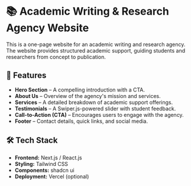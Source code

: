 # 📚 Academic Writing & Research Agency Website

This is a one-page website for an academic writing and research agency. The website provides structured academic support, guiding students and researchers from concept to publication.

## 🚀 Features

- **Hero Section** – A compelling introduction with a CTA.
- **About Us** – Overview of the agency's mission and services.
- **Services** – A detailed breakdown of academic support offerings.
- **Testimonials** – A Swiper.js-powered slider with student feedback.
- **Call-to-Action (CTA)** – Encourages users to engage with the agency.
- **Footer** – Contact details, quick links, and social media.

## 🛠️ Tech Stack

- **Frontend:** Next.js / React.js
- **Styling:** Tailwind CSS
- **Components:** shadcn ui
- **Deployment:** Vercel  (optional)